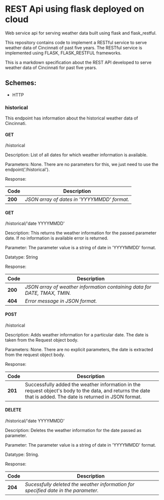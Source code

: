 # REST Api using flask deployed on cloud
Web service api for serving weather data built using flask and flask_restful.

This repository contains code to implement a RESTful service to serve weather data of Cincinnati of past five years. The RESTful service is implemented using FLASK, FLASK_RESTFUL frameworks.

This is a markdown specification about the REST API developed to serve weather data of Cincinnati for past five years.

## Schemes:

* HTTP

### historical
This endpoint has information about the historical weather data of Cincinnati.

#### GET
/historical 

Description: List of all dates for which weather information is available. 

Parameters: None. There are no parameters for this, we just need to use the endpoint('/historical').

Response: 

Code  | Description
----  | ---
**200** | *JSON array of dates in 'YYYYMMDD' format.*

#### GET
/historical/'date YYYYMMDD'

Description: This returns the weather information for the passed parameter date. If no information is available error is returned.

Parameter: The parameter value is a string of date in 'YYYYMMDD' format. 

Datatype: String
 
Response: 

Code  | Description
---   | ---
**200** | *JSON array of weather information containing data for DATE, TMAX, TMIN.*
**404** | *Error message in JSON format.*

#### POST
/historical

Description: Adds weather information for a particular date. The date is taken from the Request object body.

Parameters: None. There are no explicit parameters, the date is extracted from the request object body.

Response:

Code  | Description
--- | ---
**201** | Successfully added the weather information in the request object's body to the data, and returns the date that is added. The date is returned in JSON format.

#### DELETE
/historical/'date YYYYMMDD'

Description: Deletes the weather information for the date passed as parameter.

Parameter: The parameter value is a string of date in 'YYYYMMDD' format. 

Datatype: String.

Response:

Code  | Description
--- | ---
**204** | *Sucessfully deleted the weather information for specified date in the parameter.*
